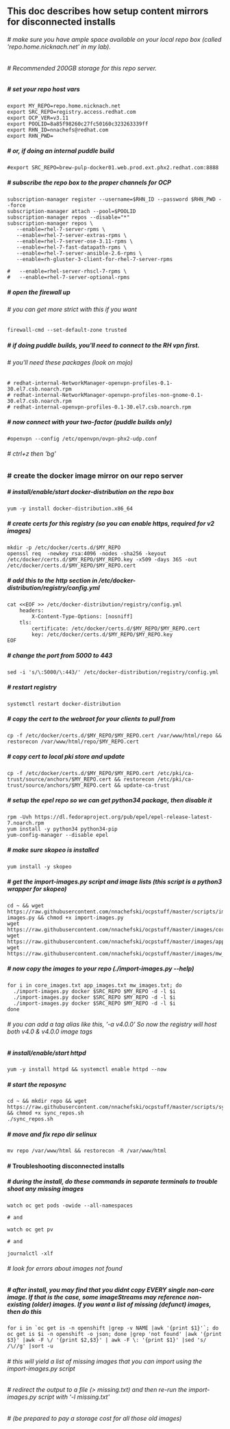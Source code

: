 ## This doc describes how setup content mirrors for disconnected installs

###### # make sure you have ample space available on your local repo box (called 'repo.home.nicknach.net' in my lab).  
###### # Recommended 200GB storage for this repo server.

##### # set your repo host vars
```
export MY_REPO=repo.home.nicknach.net
export SRC_REPO=registry.access.redhat.com
export OCP_VER=v3.11
export POOLID=8a85f98260c27fc50160c323263339ff
export RHN_ID=nnachefs@redhat.com
export RHN_PWD=
```
##### # or, if doing an internal puddle build
```
#export SRC_REPO=brew-pulp-docker01.web.prod.ext.phx2.redhat.com:8888
```
##### # subscribe the repo box to the proper channels for OCP
```
subscription-manager register --username=$RHN_ID --password $RHN_PWD --force
subscription-manager attach --pool=$POOLID
subscription-manager repos --disable="*"
subscription-manager repos \
   --enable=rhel-7-server-rpms \
   --enable=rhel-7-server-extras-rpms \
   --enable=rhel-7-server-ose-3.11-rpms \
   --enable=rhel-7-fast-datapath-rpms \
   --enable=rhel-7-server-ansible-2.6-rpms \
   --enable=rh-gluster-3-client-for-rhel-7-server-rpms
   
#   --enable=rhel-server-rhscl-7-rpms \
#   --enable=rhel-7-server-optional-rpms 
```
##### # open the firewall up
###### # you can get more strict with this if you want
```
firewall-cmd --set-default-zone trusted
```
##### # if doing puddle builds, you'll need to connect to the RH vpn first.
###### # you'll need these packages (look on mojo)
```
# redhat-internal-NetworkManager-openvpn-profiles-0.1-30.el7.csb.noarch.rpm
# redhat-internal-NetworkManager-openvpn-profiles-non-gnome-0.1-30.el7.csb.noarch.rpm
# redhat-internal-openvpn-profiles-0.1-30.el7.csb.noarch.rpm
```
##### # now connect with your two-factor (puddle builds only) 
```
#openvpn --config /etc/openvpn/ovpn-phx2-udp.conf
```
###### # ctrl+z then 'bg'

### # create the docker image mirror on our repo server
##### # install/enable/start docker-distribution on the repo box
```
yum -y install docker-distribution.x86_64
```
##### # create certs for this registry (so you can enable https, required for v2 images)
```
mkdir -p /etc/docker/certs.d/$MY_REPO
openssl req  -newkey rsa:4096 -nodes -sha256 -keyout /etc/docker/certs.d/$MY_REPO/$MY_REPO.key -x509 -days 365 -out /etc/docker/certs.d/$MY_REPO/$MY_REPO.cert
```
##### # add this to the http section in /etc/docker-distribution/registry/config.yml
```
cat <<EOF >> /etc/docker-distribution/registry/config.yml
    headers:
        X-Content-Type-Options: [nosniff]
    tls:
        certificate: /etc/docker/certs.d/$MY_REPO/$MY_REPO.cert
        key: /etc/docker/certs.d/$MY_REPO/$MY_REPO.key
EOF
```
##### # change the port from 5000 to 443
```
sed -i 's/\:5000/\:443/' /etc/docker-distribution/registry/config.yml
```
##### # restart registry
```
systemctl restart docker-distribution
```
##### # copy the cert to the webroot for your clients to pull from
```
cp -f /etc/docker/certs.d/$MY_REPO/$MY_REPO.cert /var/www/html/repo && restorecon /var/www/html/repo/$MY_REPO.cert
```
##### # copy cert to local pki store and update
```
cp -f /etc/docker/certs.d/$MY_REPO/$MY_REPO.cert /etc/pki/ca-trust/source/anchors/$MY_REPO.cert && restorecon /etc/pki/ca-trust/source/anchors/$MY_REPO.cert && update-ca-trust
```
##### # setup the epel repo so we can get python34 package, then disable it
```
rpm -Uvh https://dl.fedoraproject.org/pub/epel/epel-release-latest-7.noarch.rpm
yum install -y python34 python34-pip
yum-config-manager --disable epel
```
##### # make sure skopeo is installed
```
yum install -y skopeo
```
##### # get the import-images.py script and image lists (this script is a python3 wrapper for skopeo)
```
cd ~ && wget https://raw.githubusercontent.com/nnachefski/ocpstuff/master/scripts/import-images.py && chmod +x import-images.py
wget https://raw.githubusercontent.com/nnachefski/ocpstuff/master/images/core_images.txt
wget https://raw.githubusercontent.com/nnachefski/ocpstuff/master/images/app_images.txt
wget https://raw.githubusercontent.com/nnachefski/ocpstuff/master/images/mw_images.txt  
```
##### # now copy the images to your repo (./import-images.py --help)
``` 
for i in core_images.txt app_images.txt mw_images.txt; do
  ./import-images.py docker $SRC_REPO $MY_REPO -d -l $i
  ./import-images.py docker $SRC_REPO $MY_REPO -d -l $i
  ./import-images.py docker $SRC_REPO $MY_REPO -d -l $i
done
```
###### # you can add a tag alias like this, '-a v4.0.0'  So now the registry will host both v4.0 & v4.0.0 image tags
##### # install/enable/start httpd
```
yum -y install httpd && systemctl enable httpd --now
```
##### # start the reposync
```
cd ~ && mkdir repo && wget https://raw.githubusercontent.com/nnachefski/ocpstuff/master/scripts/sync_repos.sh && chmod +x sync_repos.sh
./sync_repos.sh
```
##### # move and fix repo dir selinux
```
mv repo /var/www/html && restorecon -R /var/www/html
```
#### # Troubleshooting disconnected installs
##### # during the install, do these commands in separate terminals to trouble shoot any missing images
```
watch oc get pods -owide --all-namespaces

# and

watch oc get pv

# and

journalctl -xlf
```
###### # look for errors about images not found
##### # after install, you may find that you didnt copy EVERY single non-core image.  If that is the case, *some* imageStreams may reference non-existing (older) images.  If you want a list of missing (defunct) images, then do this
```
for i in `oc get is -n openshift |grep -v NAME |awk '{print $1}'`; do oc get is $i -n openshift -o json; done |grep 'not found' |awk '{print $3}' |awk -F \/ '{print $2,$3}' | awk -F \: '{print $1}' |sed 's/ /\//g' |sort -u
```
###### # this will yield a list of missing images that you can import using the import-images.py script
###### # redirect the output to a file (> missing.txt) and then re-run the import-images.py script with '-l missing.txt'
###### # (be prepared to pay a storage cost for all those old images)
